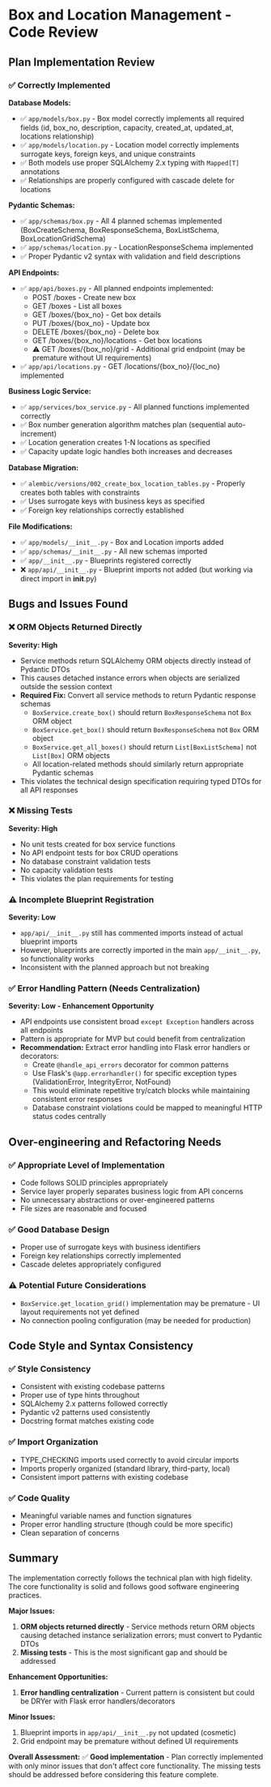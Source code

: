 # Box and Location Management - Code Review

## Plan Implementation Review

### ✅ Correctly Implemented

**Database Models:**
- ✅ `app/models/box.py` - Box model correctly implements all required fields (id, box_no, description, capacity, created_at, updated_at, locations relationship)
- ✅ `app/models/location.py` - Location model correctly implements surrogate keys, foreign keys, and unique constraints
- ✅ Both models use proper SQLAlchemy 2.x typing with `Mapped[T]` annotations
- ✅ Relationships are properly configured with cascade delete for locations

**Pydantic Schemas:**
- ✅ `app/schemas/box.py` - All 4 planned schemas implemented (BoxCreateSchema, BoxResponseSchema, BoxListSchema, BoxLocationGridSchema)
- ✅ `app/schemas/location.py` - LocationResponseSchema implemented
- ✅ Proper Pydantic v2 syntax with validation and field descriptions

**API Endpoints:**
- ✅ `app/api/boxes.py` - All planned endpoints implemented:
  - POST /boxes - Create new box
  - GET /boxes - List all boxes  
  - GET /boxes/{box_no} - Get box details
  - PUT /boxes/{box_no} - Update box
  - DELETE /boxes/{box_no} - Delete box
  - GET /boxes/{box_no}/locations - Get box locations
  - ⚠️ GET /boxes/{box_no}/grid - Additional grid endpoint (may be premature without UI requirements)
- ✅ `app/api/locations.py` - GET /locations/{box_no}/{loc_no} implemented

**Business Logic Service:**
- ✅ `app/services/box_service.py` - All planned functions implemented correctly
- ✅ Box number generation algorithm matches plan (sequential auto-increment)
- ✅ Location generation creates 1-N locations as specified
- ✅ Capacity update logic handles both increases and decreases

**Database Migration:**
- ✅ `alembic/versions/002_create_box_location_tables.py` - Properly creates both tables with constraints
- ✅ Uses surrogate keys with business keys as specified
- ✅ Foreign key relationships correctly established

**File Modifications:**
- ✅ `app/models/__init__.py` - Box and Location imports added
- ✅ `app/schemas/__init__.py` - All new schemas imported
- ✅ `app/__init__.py` - Blueprints registered correctly
- ❌ `app/api/__init__.py` - Blueprint imports not added (but working via direct import in __init__.py)

## Bugs and Issues Found

### ❌ ORM Objects Returned Directly
**Severity: High**
- Service methods return SQLAlchemy ORM objects directly instead of Pydantic DTOs
- This causes detached instance errors when objects are serialized outside the session context
- **Required Fix:** Convert all service methods to return Pydantic response schemas
  - `BoxService.create_box()` should return `BoxResponseSchema` not `Box` ORM object
  - `BoxService.get_box()` should return `BoxResponseSchema` not `Box` ORM object
  - `BoxService.get_all_boxes()` should return `List[BoxListSchema]` not `List[Box]` ORM objects
  - All location-related methods should similarly return appropriate Pydantic schemas
- This violates the technical design specification requiring typed DTOs for all API responses

### ❌ Missing Tests
**Severity: High**
- No unit tests created for box service functions
- No API endpoint tests for box CRUD operations  
- No database constraint validation tests
- No capacity validation tests
- This violates the plan requirements for testing

### ⚠️ Incomplete Blueprint Registration
**Severity: Low**
- `app/api/__init__.py` still has commented imports instead of actual blueprint imports
- However, blueprints are correctly imported in the main `app/__init__.py`, so functionality works
- Inconsistent with the planned approach but not breaking

### ✅ Error Handling Pattern (Needs Centralization)
**Severity: Low - Enhancement Opportunity**
- API endpoints use consistent broad `except Exception` handlers across all endpoints
- Pattern is appropriate for MVP but could benefit from centralization
- **Recommendation:** Extract error handling into Flask error handlers or decorators:
  - Create `@handle_api_errors` decorator for common patterns
  - Use Flask's `@app.errorhandler()` for specific exception types (ValidationError, IntegrityError, NotFound)
  - This would eliminate repetitive try/catch blocks while maintaining consistent error responses
  - Database constraint violations could be mapped to meaningful HTTP status codes centrally


## Over-engineering and Refactoring Needs

### ✅ Appropriate Level of Implementation
- Code follows SOLID principles appropriately
- Service layer properly separates business logic from API concerns
- No unnecessary abstractions or over-engineered patterns
- File sizes are reasonable and focused

### ✅ Good Database Design
- Proper use of surrogate keys with business identifiers
- Foreign key relationships correctly implemented
- Cascade deletes appropriately configured

### ⚠️ Potential Future Considerations
- `BoxService.get_location_grid()` implementation may be premature - UI layout requirements not yet defined
- No connection pooling configuration (may be needed for production)

## Code Style and Syntax Consistency

### ✅ Style Consistency
- Consistent with existing codebase patterns
- Proper use of type hints throughout
- SQLAlchemy 2.x patterns followed correctly
- Pydantic v2 patterns used consistently
- Docstring format matches existing code

### ✅ Import Organization
- TYPE_CHECKING imports used correctly to avoid circular imports
- Imports properly organized (standard library, third-party, local)
- Consistent import patterns with existing codebase

### ✅ Code Quality
- Meaningful variable names and function signatures
- Proper error handling structure (though could be more specific)
- Clean separation of concerns

## Summary

The implementation correctly follows the technical plan with high fidelity. The core functionality is solid and follows good software engineering practices. 

**Major Issues:**
1. **ORM objects returned directly** - Service methods return ORM objects causing detached instance serialization errors; must convert to Pydantic DTOs
2. **Missing tests** - This is the most significant gap and should be addressed

**Enhancement Opportunities:**
1. **Error handling centralization** - Current pattern is consistent but could be DRYer with Flask error handlers/decorators

**Minor Issues:**
1. Blueprint imports in `app/api/__init__.py` not updated (cosmetic)
2. Grid endpoint may be premature without defined UI requirements

**Overall Assessment:** ✅ **Good implementation** - Plan correctly implemented with only minor issues that don't affect core functionality. The missing tests should be addressed before considering this feature complete.